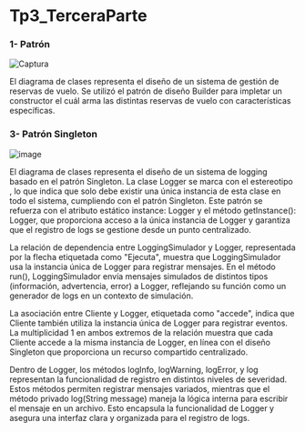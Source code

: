 # Tp3_TerceraParte
### 1- Patrón


![Captura](https://github.com/user-attachments/assets/27d26d29-999d-4aed-9413-07160d8e40e8)


El diagrama de clases representa el diseño de un sistema de gestión de reservas de vuelo. Se utilizó el patrón de diseño Builder para impletar un constructor el cuál arma las distintas reservas de vuelo con características específicas.


### 3- Patrón Singleton


![image](https://github.com/user-attachments/assets/2421f4f3-bc00-4dda-abd4-a064d3cccb67)

El diagrama de clases representa el diseño de un sistema de logging basado en el patrón Singleton. La clase Logger se marca con el estereotipo <Singleton>, lo que indica que solo debe existir una única instancia de esta clase en todo el sistema, cumpliendo con el patrón Singleton. Este patrón se refuerza con el atributo estático instance: Logger y el método getInstance(): Logger, que proporciona acceso a la única instancia de Logger y garantiza que el registro de logs se gestione desde un punto centralizado.

La relación de dependencia entre LoggingSimulador y Logger, representada por la flecha etiquetada como "Ejecuta", muestra que LoggingSimulador usa la instancia única de Logger para registrar mensajes. En el método run(), LoggingSimulador envía mensajes simulados de distintos tipos (información, advertencia, error) a Logger, reflejando su función como un generador de logs en un contexto de simulación.

La asociación entre Cliente y Logger, etiquetada como "accede", indica que Cliente también utiliza la instancia única de Logger para registrar eventos. La multiplicidad 1 en ambos extremos de la relación muestra que cada Cliente accede a la misma instancia de Logger, en línea con el diseño Singleton que proporciona un recurso compartido centralizado.

Dentro de Logger, los métodos logInfo, logWarning, logError, y log representan la funcionalidad de registro en distintos niveles de severidad. Estos métodos permiten registrar mensajes variados, mientras que el método privado log(String message) maneja la lógica interna para escribir el mensaje en un archivo. Esto encapsula la funcionalidad de Logger y asegura una interfaz clara y organizada para el registro de logs.
